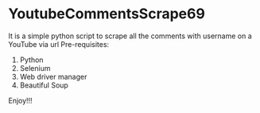 # YoutubeCommentsScrape69
It is a simple python script to scrape all the comments with username on a YouTube via url
Pre-requisites:
1. Python
2. Selenium
3. Web driver manager
4. Beautiful Soup

Enjoy!!!
